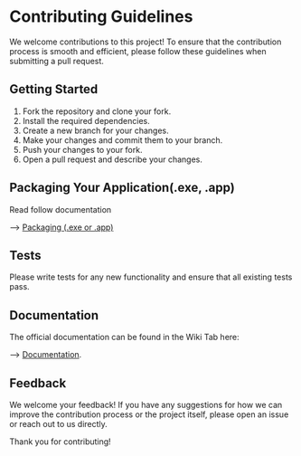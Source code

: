 # Contributing Guidelines

We welcome contributions to this project! To ensure that the contribution process is smooth and efficient, please follow these guidelines when submitting a pull request.

## Getting Started

1. Fork the repository and clone your fork.
2. Install the required dependencies.
3. Create a new branch for your changes.
4. Make your changes and commit them to your branch.
5. Push your changes to your fork.
6. Open a pull request and describe your changes.

## Packaging Your Application(.exe, .app)

Read follow documentation

--> [Packaging (.exe or .app)](https://github.com/TomSchimansky/CustomTkinter/wiki/Packaging)

## Tests

Please write tests for any new functionality and ensure that all existing tests pass.

## Documentation

The official documentation can be found in the Wiki Tab here:

--> [Documentation](https://github.com/TomSchimansky/CustomTkinter/wiki).

## Feedback

We welcome your feedback! If you have any suggestions for how we can improve the contribution process or the project itself, please open an issue or reach out to us directly.

Thank you for contributing!
